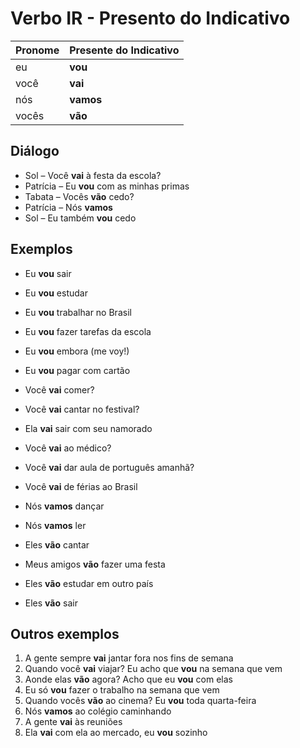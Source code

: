 # Verbo IR - Presento do Indicativo

| Pronome | Presente do Indicativo |
| -- | -- |
| eu    | **vou** |
| você  | **vai** |
| nós   | **vamos** |
| vocês | **vão** |

## Diálogo

* Sol – Você **vai** à festa da escola?
* Patrícia – Eu **vou** com as minhas primas
* Tabata – Vocês **vão** cedo?
* Patrícia – Nós **vamos**
* Sol – Eu também **vou** cedo

## Exemplos

* Eu **vou** sair
* Eu **vou** estudar
* Eu **vou** trabalhar no Brasil
* Eu **vou** fazer tarefas da escola
* Eu **vou** embora (me voy!)
* Eu **vou** pagar com cartão

* Você **vai** comer?
* Você **vai** cantar no festival?
* Ela **vai** sair com seu namorado
* Você **vai** ao médico?
* Você **vai** dar aula de português amanhã?
* Você **vai** de férias ao Brasil

* Nós **vamos** dançar
* Nós **vamos** ler

* Eles **vão** cantar
* Meus amigos **vão** fazer uma festa
* Eles **vão** estudar em outro país
* Eles **vão** sair

## Outros exemplos

1. A gente sempre **vai** jantar fora nos fins de semana
2. Quando você **vai** viajar? Eu acho que **vou** na semana que vem
3. Aonde elas **vão** agora? Acho que eu **vou** com elas
4. Eu só **vou** fazer o trabalho na semana que vem
5. Quando vocês **vão** ao cinema? Eu **vou** toda quarta-feira
6. Nós **vamos** ao colégio caminhando
7. A gente **vai** às reuniões
8. Ela **vai** com ela ao mercado, eu **vou** sozinho
